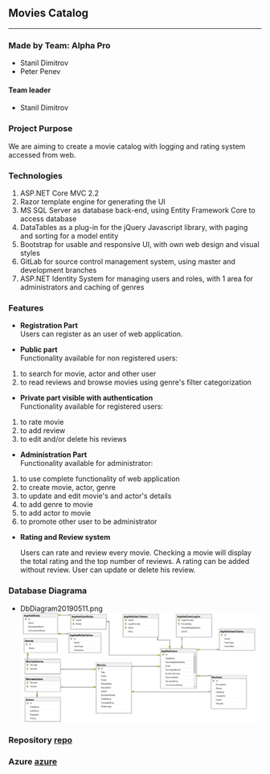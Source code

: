## Movies Catalog

----

### Made by Team: Alpha Pro

- Stanil Dimitrov
- Peter Penev

#### Team leader
- Stanil Dimitrov

### Project Purpose
We are aiming to create a movie catalog with logging and rating system accessed from web.

### Technologies

1.   ASP.NET Core MVC 2.2
2.   Razor template engine for generating the UI
3.   MS SQL Server as database back-end, using Entity Framework Core to access database
4.   DataTables as a plug-in for the jQuery Javascript library, with paging and sorting for a model entity
5.   Bootstrap for usable and responsive UI, with own web design and visual styles
6.   GitLab for source control management system, using master and development branches
7.   ASP.NET Identity System for managing users and roles, with 1 area for administrators and caching of genres


### Features 
- <b>Registration Part</b><br>
   Users can register as an user of web application.

- <b>Public part</b><br>
   Functionality available for non registered users:

1.  to search for movie, actor and other user
2.  to read reviews and browse movies using genre's filter categorization

- <b>Private part visible with authentication</b><br>
   Functionality available for registered users:

1.  to rate movie 
2.  to add review
3.  to edit and/or delete his reviews
 
- <b>Administration Part</b><br>
   Functionality available for administrator:

1.  to use complete functionality of web application
2.  to create movie, actor, genre
3.  to update and edit movie's and actor's details
4.  to add genre to movie
5.  to add actor to movie
6.  to promote other user to be administrator

- <b>Rating and Review system</b>

    Users can rate and review every movie. Checking a movie will display the total rating and the top number of reviews.
    A rating can be added without review. User can update or delete his review.


### Database Diagrama

- DbDiagram20190511.png ![](DbDiagram20190511.png)

    
### Repository [repo]
### Azure [azure]

[repo]: https://gitlab.com/stanildimitrov/movies-catalog---asp.net.mvc
[azure]: https://l.facebook.com/l.php?u=https%3A%2F%2Fmoviescatalogweb20190511074349.azurewebsites.net%2F%3Ffbclid%3DIwAR2yO87zFia4fdtu2dG74IcPscMa8ODrHgZ0N0Csjvullsu1-HvPQ-putcM&h=AT1H-zq2TZ8W0G7tfqDR-ElGaUtQqPbelHar32s9xgjw-s2u3ftxj8Sq8g-PCWFLozpjd8_KHZyI_yJxOjpXQJkjBRQ1-aSgJKn1cZW9npclh6ADPFJxFwIl7hc2N8lUnnU












